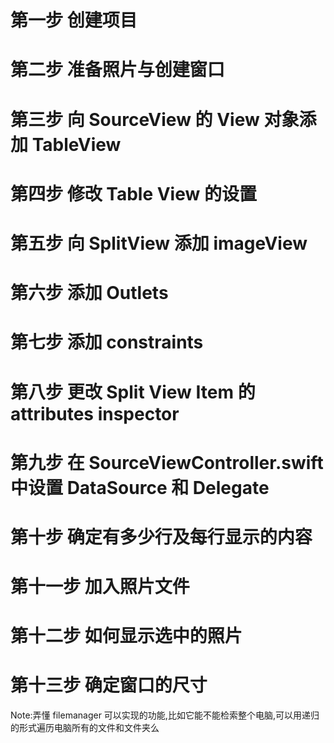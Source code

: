 # 第一步 创建项目

# 第二步 准备照片与创建窗口

# 第三步 向 SourceView 的 View 对象添加 TableView

# 第四步 修改 Table View 的设置

# 第五步 向 SplitView 添加 imageView

# 第六步 添加 Outlets

# 第七步 添加 constraints

# 第八步 更改 Split View Item 的 attributes inspector

# 第九步 在 SourceViewController.swift 中设置 DataSource 和 Delegate

# 第十步 确定有多少行及每行显示的内容

# 第十一步 加入照片文件

# 第十二步 如何显示选中的照片

# 第十三步 确定窗口的尺寸



Note:弄懂 filemanager 可以实现的功能,比如它能不能检索整个电脑,可以用递归的形式遍历电脑所有的文件和文件夹么